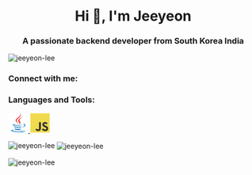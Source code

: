 <h1 align="center">Hi 👋, I'm Jeeyeon</h1>
<h3 align="center">A passionate backend developer from South Korea India</h3>

<p align="left"> <img src="https://komarev.com/ghpvc/?username=jeeyeon-lee&label=Profile%20views&color=0e75b6&style=flat" alt="jeeyeon-lee" /> </p>

<h3 align="left">Connect with me:</h3>
<p align="left">
</p>

<h3 align="left">Languages and Tools:</h3>
<p align="left"> <a href="https://www.java.com" target="_blank" rel="noreferrer"> <img src="https://raw.githubusercontent.com/devicons/devicon/master/icons/java/java-original.svg" alt="java" width="40" height="40"/> </a> <a href="https://developer.mozilla.org/en-US/docs/Web/JavaScript" target="_blank" rel="noreferrer"> <img src="https://raw.githubusercontent.com/devicons/devicon/master/icons/javascript/javascript-original.svg" alt="javascript" width="40" height="40"/> </a> </p>

<p><img align="left" src="https://github-readme-stats.vercel.app/api/top-langs?username=jeeyeon-lee&show_icons=true&locale=en&layout=compact" alt="jeeyeon-lee" /></p>

<p>&nbsp;<img align="center" src="https://github-readme-stats.vercel.app/api?username=jeeyeon-lee&show_icons=true&locale=en" alt="jeeyeon-lee" /></p>

<p><img align="center" src="https://github-readme-streak-stats.herokuapp.com/?user=jeeyeon-lee&" alt="jeeyeon-lee" /></p>
